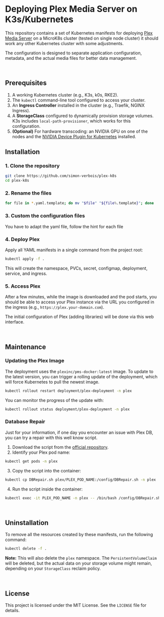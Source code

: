 # Deploying Plex Media Server on K3s/Kubernetes

This repository contains a set of Kubernetes manifests for deploying [Plex Media Server](https://www.plex.tv/) on a MicroK8s cluster (tested on single node cluster) it should work any other Kubernetes cluster with some adjustments.

The configuration is designed to separate application configuration, metadata, and the actual media files for better data management.

<br>

## Prerequisites

1. A working Kubernetes cluster (e.g., K3s, k0s, RKE2).
2. The `kubectl` command-line tool configured to access your cluster.
3. An **Ingress Controller** installed in the cluster (e.g., Traefik, NGINX Ingress).
4. A **StorageClass** configured to dynamically provision storage volumes. K3s includes `local-path-provisioner`, which works for this configuration.
5. **(Optional)** For hardware transcoding: an NVIDIA GPU on one of the nodes and the [NVIDIA Device Plugin for Kubernetes](https://github.com/NVIDIA/k8s-device-plugin) installed.

## Installation

### 1. Clone the repository

```bash
git clone https://github.com/simon-verbois/plex-k8s
cd plex-k8s
```

### 2. Rename the files

```bash
for file in *.yaml.template; do mv "$file" "${file%.template}"; done
```

### 3. Custom the configuration files

You have to adapt the yaml file, follow the hint for each file

### 4. Deploy Plex

Apply all YAML manifests in a single command from the project root:

```bash
kubectl apply -f .
```

This will create the namespace, PVCs, secret, configmap, deployment, service, and ingress.

### 5. Access Plex

After a few minutes, while the image is downloaded and the pod starts, you should be able to access your Plex instance via the URL you configured in the ingress (e.g., `https://plex.your-domain.com`).

The initial configuration of Plex (adding libraries) will be done via this web interface.

<br>

## Maintenance

### Updating the Plex Image

The deployment uses the `plexinc/pms-docker:latest` image. To update to the latest version, you can trigger a rolling update of the deployment, which will force Kubernetes to pull the newest image.

```bash
kubectl rollout restart deployment/plex-deployment -n plex
```

You can monitor the progress of the update with:

```bash
kubectl rollout status deployment/plex-deployment -n plex
```

### Database Repair

Just for your information, if one day you encounter an issue with Plex DB, you can try a repair with this well know script.

1. Download the script from the [official repository](https://github.com/ChuckPa/DBRepair).
2. Identify your Plex pod name:
```bash
kubectl get pods -n plex
```
3. Copy the script into the container:
```bash
kubectl cp DBRepair.sh plex/PLEX_POD_NAME:/config/DBRepair.sh -n plex
```
4. Run the script inside the container:
```bash
kubectl exec -it PLEX_POD_NAME -n plex -- /bin/bash /config/DBRepair.sh
```

<br>

## Uninstallation

To remove all the resources created by these manifests, run the following command:

```bash
kubectl delete -f .
```

**Note:** This will also delete the `plex` namespace. The `PersistentVolumeClaim` will be deleted, but the actual data on your storage volume might remain, depending on your `StorageClass` reclaim policy.

<br>

## License

This project is licensed under the MIT License. See the `LICENSE` file for details.